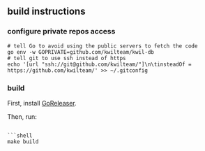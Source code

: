 
## build instructions

### configure private repos access
```shell
# tell Go to avoid using the public servers to fetch the code
go env -w GOPRIVATE=github.com/kwilteam/kwil-db
# tell git to use ssh instead of https
echo '[url "ssh://git@github.com/kwilteam/"]\n\tinsteadOf = https://github.com/kwilteam/' >> ~/.gitconfig
```

### build

First, install [GoReleaser](https://goreleaser.com/install/).

Then, run:

```shell

```shell
make build
```